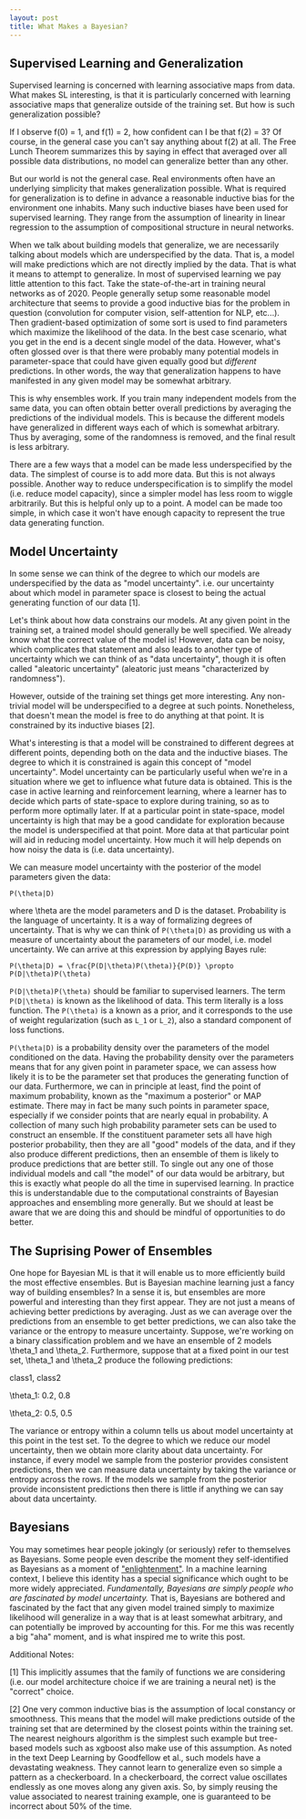 ```yaml
---
layout: post
title: What Makes a Bayesian?
---
```


## Supervised Learning and Generalization

Supervised learning is concerned with learning associative maps from data. What makes SL interesting, is that it is particularly concerned with learning associative maps that generalize outside of the training set. But how is such generalization possible?

If I observe f(0) = 1, and f(1) = 2, how confident can I be that f(2) = 3? Of course, in the general case you can't say anything about f(2) at all. The Free Lunch Theorem summarizes this by saying in effect that averaged over all possible data distributions, no model can generalize better than any other.

But our world is not the general case. Real environments often have an underlying simplicity that makes generalization possible. What is required for generalization is to define in advance a reasonable inductive bias for the environment one inhabits. Many such inductive biases have been used for supervised learning. They range from the assumption of linearity in linear regression to the assumption of compositional structure in neural networks.

When we talk about building models that generalize, we are necessarily talking about models which are underspecified by the data. That is, a model will make predictions which are not directly implied by the data. That is what it means to attempt to generalize. In most of supervised learning we pay little attention to this fact. Take the state-of-the-art in training neural networks as of 2020. People generally setup some reasonable model architecture that seems to provide a good inductive bias for the problem in question (convolution for computer vision, self-attention for NLP, etc...). Then gradient-based optimization of some sort is used to find parameters which maximize the likelihood of the data. In the best case scenario, what you get in the end is a decent single model of the data. However, what's often glossed over is that there were probably many potential models in parameter-space that could have given equally good but *different* predictions. In other words, the way that generalization happens to have manifested in any given model may be somewhat arbitrary.

This is why ensembles work. If you train many independent models from the same data, you can often obtain better overall predictions by averaging the predictions of the individual models. This is because the different models have generalized in different ways each of which is somewhat arbitrary. Thus by averaging, some of the randomness is removed, and the final result is less arbitrary.

There are a few ways that a model can be made less underspecified by the data. The simplest of course is to add more data. But this is not always possible. Another way to reduce underspecification is to simplify the model (i.e. reduce model capacity), since a simpler model has less room to wiggle arbitrarily. But this is helpful only up to a point. A model can be made too simple, in which case it won't have enough capacity to represent the true data generating function.

## Model Uncertainty

In some sense we can think of the degree to which our models are underspecified by the data as "model uncertainty". i.e. our uncertainty about which model in parameter space is closest to being the actual generating function of our data [1].

Let's think about how data constrains our models. At any given point in the training set, a trained model should generally be well specified. We already know what the correct value of the model is! However, data can be noisy, which complicates that statement and also leads to another type of uncertainty which we can think of as "data uncertainty", though it is often called "aleatoric uncertainty" (aleatoric just means "characterized by randomness").

However, outside of the training set things get more interesting. Any non-trivial model will be underspecified to a degree at such points. Nonetheless, that doesn't mean the model is free to do anything at that point. It is constrained by its inductive biases [2].

What's interesting is that a model will be constrained to different degrees at different points, depending both on the data and the inductive biases. The degree to which it is constrained is again this concept of "model uncertainty". Model uncertainty can be particularly useful when we're in a situation where we get to influence what future data is obtained. This is the case in active learning and reinforcement learning, where a learner has to decide which parts of state-space to explore during training, so as to perform more optimally later. If at a particular point in state-space, model uncertainty is high that may be a good candidate for exploration because the model is underspecified at that point. More data at that particular point will aid in reducing model uncertainty. How much it will help depends on how noisy the data is (i.e. data uncertainty).

We can measure model uncertainty with the posterior of the model parameters given the data:

`P(\theta|D)`

where \theta are the model parameters and D is the dataset. Probability is the language of uncertainty. It is a way of formalizing degrees of uncertainty. That is why we can think of `P(\theta|D)` as providing us with a measure of uncertainty about the parameters of our model, i.e. model uncertainty. We can arrive at this expression by applying Bayes rule:

`P(\theta|D) = \frac{P(D|\theta)P(\theta)}{P(D)} \propto P(D|\theta)P(\theta)`

`P(D|\theta)P(\theta)` should be familiar to supervised learners. The term `P(D|\theta)` is known as the likelihood of data. This term literally is a loss function. The `P(\theta)` is a known as a prior, and it corresponds to the use of weight regularization (such as `L_1` or `L_2`), also a standard component of loss functions.

`P(\theta|D)` is a probability density over the parameters of the model conditioned on the data. Having the probability density over the parameters means that for any given point in parameter space, we can assess how likely it is to be the parameter set that produces the generating function of our data. Furthermore, we can in principle at least, find the point of maximum probability, known as the "maximum a posterior" or MAP estimate. There may in fact be many such points in parameter space, especially if we consider points that are nearly equal in probability. A collection of many such high probability parameter sets can be used to construct an ensemble. If the constituent parameter sets all have high posterior probability, then they are all "good" models of the data, and if they also produce different predictions, then an ensemble of them is likely to produce predictions that are better still. To single out any one of those individual models and call "the model" of our data would be arbitrary, but this is exactly what people do all the time in supervised learning. In practice this is understandable due to the computational constraints of Bayesian approaches and ensembling more generally. But we should at least be aware that we are doing this and should be mindful of opportunities to do better.

## The Suprising Power of Ensembles

One hope for Bayesian ML is that it will enable us to more efficiently build the most effective ensembles. But is Bayesian machine learning just a fancy way of building ensembles? In a sense it is, but ensembles are more powerful and interesting than they first appear. They are not just a means of achieving better predictions by averaging. Just as we can average over the predictions from an ensemble to get better predictions, we can also take the variance or the entropy to measure uncertainty. Suppose, we're working on a binary classification problem and we have an ensemble of 2 models \theta_1 and \theta_2. Furthermore, suppose that at a fixed point in our test set, \theta_1 and \theta_2 produce the following predictions:

class1, class2

\theta_1: 0.2, 0.8

\theta_2: 0.5, 0.5

The variance or entropy within a column tells us about model uncertainty at this point in the test set. To the degree to which we reduce our model uncertainty, then we obtain more clarity about data uncertainty. For instance, if every model we sample from the posterior provides consistent predictions, then we can measure data uncertainty by taking the variance or entropy across the rows. If the models we sample from the posterior provide inconsistent predictions then there is little if anything we can say about data uncertainty.

## Bayesians

You may sometimes hear people jokingly (or seriously) refer to themselves as Bayesians. Some people even describe the moment they self-identified as Bayesians as a moment of ["enlightenment"](https://www.lesswrong.com/posts/Ti3Z7eZtud32LhGZT/my-bayesian-enlightenment). In a machine learning context, I believe this identity has a special significance which ought to be more widely appreciated. *Fundamentally, Bayesians are simply people who are fascinated by model uncertainty.* That is, Bayesians are bothered and fascinated by the fact that any given model trained simply to maximize likelihood will generalize in a way that is at least somewhat arbitrary, and can potentially be improved by accounting for this. For me this was recently a big "aha" moment, and is what inspired me to write this post.


Additional Notes:

[1] This implicitly assumes that the family of functions we are considering (i.e. our model architecture choice if we are training a neural net) is the "correct" choice.

[2] One very common inductive bias is the assumption of local constancy or smoothness. This means that the model will make predictions outside of the training set that are determined by the closest points within the training set. The nearest neighours algorithm is the simplest such example but tree-based models such as xgboost also make use of this assumption. As noted in the text Deep Learning by Goodfellow et al., such models have a devastating weakness. They cannot learn to generalize even so simple a pattern as a checkerboard. In a checkerboard, the correct value oscillates endlessly as one moves along any given axis. So, by simply reusing the value associated to nearest training example, one is guaranteed to be incorrect about 50% of the time.
